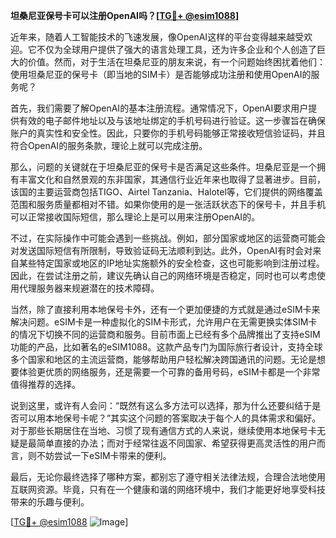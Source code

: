 **坦桑尼亚保号卡可以注册OpenAI吗？[[TG💪+ @esim1088](https://t.me/s/esim1088)]**

近年来，随着人工智能技术的飞速发展，像OpenAI这样的平台变得越来越受欢迎。它不仅为全球用户提供了强大的语言处理工具，还为许多企业和个人创造了巨大的价值。然而，对于生活在坦桑尼亚的朋友来说，有一个问题始终困扰着他们：使用坦桑尼亚的保号卡（即当地的SIM卡）是否能够成功注册和使用OpenAI的服务呢？

首先，我们需要了解OpenAI的基本注册流程。通常情况下，OpenAI要求用户提供有效的电子邮件地址以及与该地址绑定的手机号码进行验证。这一步骤旨在确保账户的真实性和安全性。因此，只要你的手机号码能够正常接收短信验证码，并且符合OpenAI的服务条款，理论上就可以完成注册。

那么，问题的关键就在于坦桑尼亚的保号卡是否满足这些条件。坦桑尼亚是一个拥有丰富文化和自然景观的东非国家，其通信行业近年来也取得了显著进步。目前，该国的主要运营商包括TIGO、Airtel Tanzania、Halotel等，它们提供的网络覆盖范围和服务质量都相对不错。如果你使用的是一张活跃状态下的保号卡，并且手机可以正常接收国际短信，那么理论上是可以用来注册OpenAI的。

不过，在实际操作中可能会遇到一些挑战。例如，部分国家或地区的运营商可能会对发送国际短信有所限制，导致验证码无法顺利到达。此外，OpenAI有时会对来自某些特定国家或地区的IP地址实施额外的安全检查，这也可能影响到注册过程。因此，在尝试注册之前，建议先确认自己的网络环境是否稳定，同时也可以考虑使用代理服务器来规避潜在的技术障碍。

当然，除了直接利用本地保号卡外，还有一个更加便捷的方式就是通过eSIM卡来解决问题。eSIM卡是一种虚拟化的SIM卡形式，允许用户在无需更换实体SIM卡的情况下切换不同的运营商和服务。目前市面上已经有多个品牌推出了支持eSIM功能的产品，比如著名的eSIM1088。这款产品专门为国际旅行者设计，支持全球多个国家和地区的主流运营商，能够帮助用户轻松解决跨国通讯的问题。无论是想要体验更优质的网络服务，还是需要一个可靠的备用号码，eSIM卡都是一个非常值得推荐的选择。

说到这里，或许有人会问：“既然有这么多方法可以选择，那为什么还要纠结于是否可以用本地保号卡呢？”其实这个问题的答案取决于每个人的具体需求和偏好。对于那些长期居住在当地、习惯了现有通信方式的人来说，继续使用本地保号卡无疑是最简单直接的办法；而对于经常往返不同国家、希望获得更高灵活性的用户而言，则不妨尝试一下eSIM卡带来的便利。

最后，无论你最终选择了哪种方案，都别忘了遵守相关法律法规，合理合法地使用互联网资源。毕竟，只有在一个健康和谐的网络环境中，我们才能更好地享受科技带来的乐趣与便利。

[[TG💪+ @esim1088](https://t.me/s/esim1088) ![Image](https://i.postimg.cc/4NQfJmqS/Snipaste-2025-05-13-00-14-12.png)]